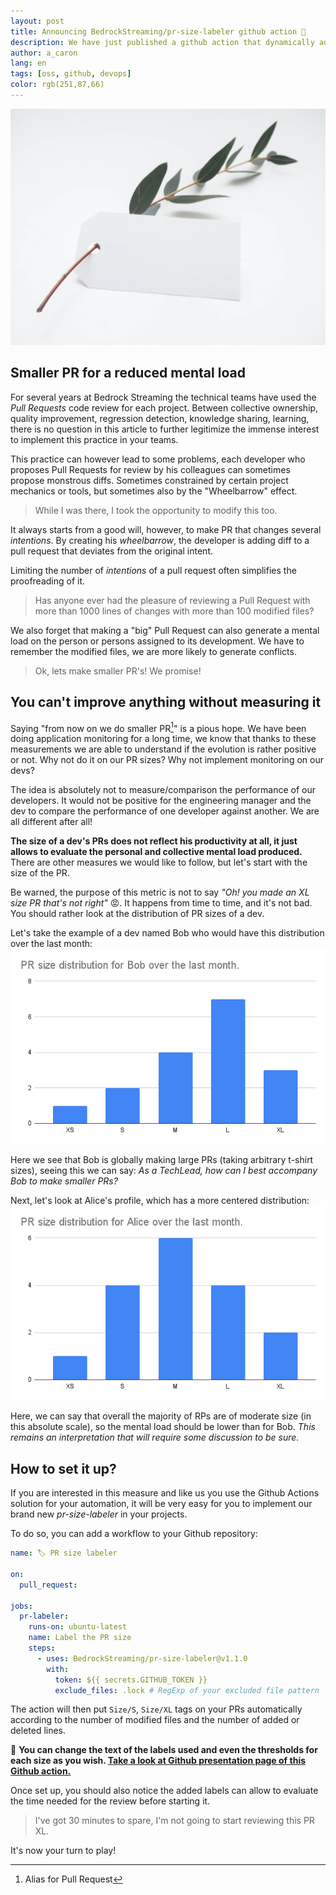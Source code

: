```yaml
---
layout: post
title: Announcing BedrockStreaming/pr-size-labeler github action 🎉
description: We have just published a github action that dynamically adds size labels to _Pull Requests_ based on the size of the diff and the number of modified files.
author: a_caron
lang: en
tags: [oss, github, devops]
color: rgb(251,87,66)
---
```


![laurel branch with a white paper label](/images/posts/pr-size-labeler/helena-hertz-wWZzXlDpMog-unsplash.jpg)

## Smaller PR for a reduced mental load

For several years at Bedrock Streaming the technical teams have used the _Pull Requests_ code review for each project. 
Between collective ownership, quality improvement, regression detection, knowledge sharing, learning, there is no question in this article to further legitimize the immense interest to implement this practice in your teams.

This practice can however lead to some problems, each developer who proposes Pull Requests for review by his colleagues can sometimes propose monstrous diffs.
Sometimes constrained by certain project mechanics or tools, but sometimes also by the "Wheelbarrow" effect.

> While I was there, I took the opportunity to modify this too.

It always starts from a good will, however, to make PR that changes several _intentions_. 
By creating his _wheelbarrow_, the developer is adding diff to a pull request that deviates from the original intent.

Limiting the number of _intentions_ of a pull request often simplifies the proofreading of it.

> Has anyone ever had the pleasure of reviewing a Pull Request with more than 1000 lines of changes with more than 100 modified files?

We also forget that making a "big" Pull Request can also generate a mental load on the person or persons assigned to its development. 
We have to remember the modified files, we are more likely to generate conflicts.

> Ok, lets make smaller PR's! We promise!

## You can't improve anything without measuring it

Saying "from now on we do smaller PR[^pr]" is a pious hope.
We have been doing application monitoring for a long time, we know that thanks to these measurements we are able to understand if the evolution is rather positive or not.
Why not do it on our PR sizes?
Why not implement monitoring on our devs?

The idea is absolutely not to measure/comparison the performance of our developers. 
It would not be positive for the engineering manager and the dev to compare the performance of one developer against another. 
We are all different after all!

**The size of a dev's PRs does not reflect his productivity at all, it just allows to evaluate the personal and collective mental load produced.**
There are other measures we would like to follow, but let's start with the size of the PR.

Be warned, the purpose of this metric is not to say _"Oh! you made an XL size PR that's not right"_ 😡.
It happens from time to time, and it's not bad.
You should rather look at the distribution of PR sizes of a dev.

Let's take the example of a dev named Bob who would have this distribution over the last month:
![PR size distribution for Bob over the last month.](/images/posts/pr-size-labeler/PR-size-distribution-for-Bob-over-the-last-month.png)

Here we see that Bob is globally making large PRs (taking arbitrary t-shirt sizes), seeing this we can say: _As a TechLead, how can I best accompany Bob to make smaller PRs?_

Next, let's look at Alice's profile, which has a more centered distribution:
![PR size distribution for Alice over the last month.](/images/posts/pr-size-labeler/pr-size-distribution-for-alice-over-the-last-month.png)

Here, we can say that overall the majority of RPs are of moderate size (in this absolute scale), so the mental load should be lower than for Bob.
_This remains an interpretation that will require some discussion to be sure._

[^pr]: Alias for Pull Request

## How to set it up?  

If you are interested in this measure and like us you use the Github Actions solution for your automation, it will be very easy for you to implement our brand new _pr-size-labeler_ in your projects.

To do so, you can add a workflow to your Github repository:

```yaml
name: 🏷 PR size labeler

on: 
  pull_request:

jobs:
  pr-labeler:
    runs-on: ubuntu-latest
    name: Label the PR size
    steps:
      - uses: BedrockStreaming/pr-size-labeler@v1.1.0
        with:
          token: ${{ secrets.GITHUB_TOKEN }}
          exclude_files: .lock # RegExp of your excluded file pattern
```

The action will then put `Size/S`, `Size/XL` tags on your PRs automatically according to the number of modified files and the number of added or deleted lines.

🧙‍ **You can change the text of the labels used and even the thresholds for each size as you wish.
[Take a look at Github presentation page of this Github action.](https://github.com/marketplace/actions/pull-request-auto-size-labeler)**

Once set up, you should also notice the added labels can allow to evaluate the time needed for the review before starting it.

> I've got 30 minutes to spare, I'm not going to start reviewing this PR XL.

It's now your turn to play!
